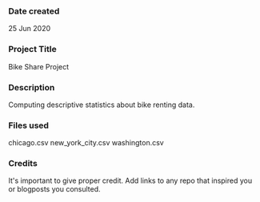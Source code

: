 ### Date created
25 Jun 2020

### Project Title
Bike Share Project

### Description
Computing descriptive statistics about bike renting data.

### Files used
chicago.csv
new_york_city.csv
washington.csv

### Credits
It's important to give proper credit. Add links to any repo that inspired you or blogposts you consulted.
